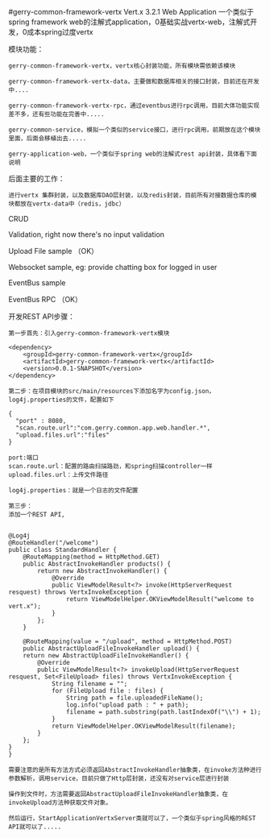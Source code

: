 #gerry-common-framework-vertx
Vert.x 3.2.1 Web Application 
 一个类似于spring framework web的注解式application，0基础实战vertx-web，注解式开发，0成本spring过度vertx
 
 模块功能：
 
 	gerry-common-framework-vertx，vertx核心封装功能，所有模块需依赖该模块
 	
 	gerry-common-framework-vertx-data，主要做和数据库相关的接口封装，目前还在开发中....
 	
 	gerry-common-framework-vertx-rpc，通过eventbus进行rpc调用，目前大体功能实现差不多，还有些功能在完善中.....
 	
 	gerry-common-service，模拟一个类似的service接口，进行rpc调用，前期放在这个模块里面，后面会移植出去.....
 	
 	gerry-application-web，一个类似于spring web的注解式rest api封装，具体看下面说明
 	
 后面主要的工作：
 
 	进行vertx 集群封装，以及数据库DAO层封装，以及redis封装，目前所有对接数据仓库的模块都放在vertx-data中（redis，jdbc）
 
 CRUD
 
 Validation, right now there's no input validation
 
 Upload File sample （OK）
 
 Websocket sample, eg: provide chatting box for logged in user
 
 EventBus sample
 
 EventBus RPC （OK）

开发REST API步骤：
    
    第一步首先：引入gerry-common-framework-vertx模块
    
    <dependency>
  		<groupId>gerry-common-framework-vertx</groupId>
  		<artifactId>gerry-common-framework-vertx</artifactId>
  		<version>0.0.1-SNAPSHOT</version>
  	</dependency>
  	
  	第二步：在项目模块的src/main/resources下添加名字为config.json，log4j.properties的文件，配置如下
  	
    {
      "port" : 8080,
      "scan.route.url":"com.gerry.common.app.web.handler.*",
      "upload.files.url":"files"
    }
    
    port:端口
    scan.route.url：配置的路由扫描路劲，和spring扫描controller一样
    upload.files.url：上传文件路径
    
    log4j.properties：就是一个日志的文件配置
    
    第三步：
    添加一个REST API,
    
    
    @Log4j
    @RouteHandler("/welcome")
    public class StandardHandler {
    	@RouteMapping(method = HttpMethod.GET)
    	public AbstractInvokeHandler products() {
    		return new AbstractInvokeHandler() {
    			@Override
    			public ViewModelResult<?> invoke(HttpServerRequest resquest) throws VertxInvokeException {
    				return ViewModelHelper.OKViewModelResult("welcome to vert.x");
    			}
    		};
    	}
    	
    	@RouteMapping(value = "/upload", method = HttpMethod.POST)
	    public AbstractUploadFileInvokeHandler upload() {
		return new AbstractUploadFileInvokeHandler() {
			@Override
			public ViewModelResult<?> invokeUpload(HttpServerRequest resquest, Set<FileUpload> files) throws VertxInvokeException {
				String filename = "";
				for (FileUpload file : files) {
					String path = file.uploadedFileName();
					log.info("upload path : " + path);
					filename = path.substring(path.lastIndexOf("\\") + 1);
				}
				return ViewModelHelper.OKViewModelResult(filename);
			}
		};
	}
	}
    
    需要注意的是所有方法方式必须返回AbstractInvokeHandler抽象类，在invoke方法种进行参数解析，调用service，目前只做了Http层封装，还没有对service层进行封装
    
    操作到文件时，方法需要返回AbstractUploadFileInvokeHandler抽象类，在invokeUpload方法种获取文件对象。
    
    然后运行，StartApplicationVertxServer类就可以了，一个类似于spring风格的REST API就可以了.....

